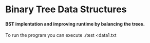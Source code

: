 # Binary Tree Data Structures

#### BST implentation and improving runtime by balancing the trees.

To run the program you can execute ./test <data1.txt






